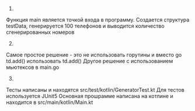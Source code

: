 1. 
Функция main является точкой входа в программу. Создается структура testData, 
генерируется 100 телефонов и выводится количество сгенерированных номеров

2. 
Самое простое решение - это не использовать горутины и вместо go td.add() использовать td.add()
Другое решение с использованием мьютексов в main.go

3. 
Тесты написаны и находятся src/test/kotlin/GeneratorTest.kt 
Для тестов используется JUnit5
Основная прошрамме написана на котлине и находится в src/main/kotlin/Main.kt